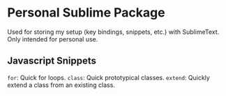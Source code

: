 # Personal Sublime Package
Used for storing my setup (key bindings, snippets, etc.) with SublimeText. Only intended for personal use.

## Javascript Snippets
`for`: Quick for loops.
`class`: Quick prototypical classes.
`extend`: Quickly extend a class from an existing class.